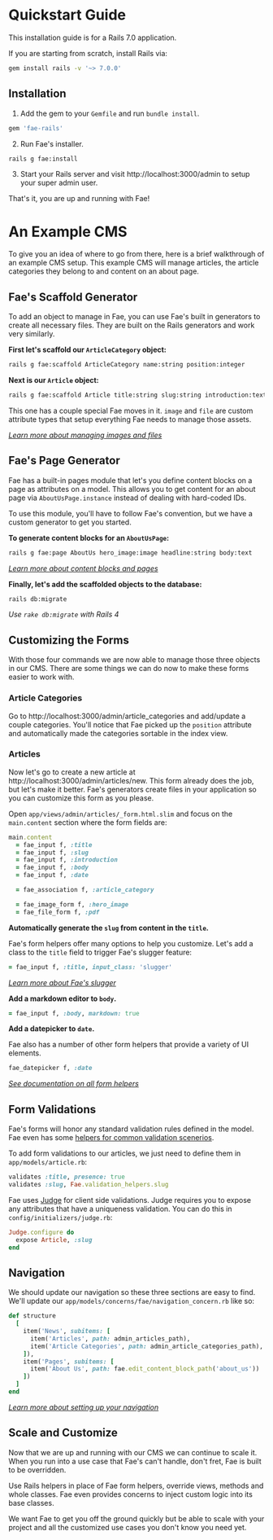 # Quickstart Guide

This installation guide is for a Rails 7.0 application.

If you are starting from scratch, install Rails via:

```bash
gem install rails -v '~> 7.0.0'
```

## Installation

1) Add the gem to your `Gemfile` and run `bundle install`.

```ruby
gem 'fae-rails'
```

2) Run Fae's installer.

```bash
rails g fae:install
```

3) Start your Rails server and visit http://localhost:3000/admin to setup your super admin user.

That's it, you are up and running with Fae!

# An Example CMS

To give you an idea of where to go from there, here is a brief walkthrough of an example CMS setup. This example CMS will manage articles, the article categories they belong to and content on an about page.

## Fae's Scaffold Generator

To add an object to manage in Fae, you can use Fae's built in generators to create all necessary files. They are built on the Rails generators and work very similarly.

**First let's scaffold our `ArticleCategory` object:**

```bash
rails g fae:scaffold ArticleCategory name:string position:integer
```

**Next is our `Article` object:**

```bash
rails g fae:scaffold Article title:string slug:string introduction:text body:text date:date hero_image:image pdf:file article_category:references
```

This one has a couple special Fae moves in it. `image` and `file` are custom attribute types that setup everything Fae needs to manage those assets.

_[Learn more about managing images and files](https://www.faecms.com/documentation/tutorials-image_and_files)_

## Fae's Page Generator

Fae has a built-in pages module that let's you define content blocks on a page as attributes on a model. This allows you to get content for an about page via `AboutUsPage.instance` instead of dealing with hard-coded IDs.

To use this module, you'll have to follow Fae's convention, but we have a custom generator to get you started.

**To generate content blocks for an `AboutUsPage`:**

```bash
rails g fae:page AboutUs hero_image:image headline:string body:text
```

_[Learn more about content blocks and pages](https://www.faecms.com/documentation/topics-pages)_

**Finally, let's add the scaffolded objects to the database:**

```bash
rails db:migrate
```

_Use `rake db:migrate` with Rails 4_

## Customizing the Forms

With those four commands we are now able to manage those three objects in our CMS. There are some things we can do now to make these forms easier to work with.

### Article Categories

Go to http://localhost:3000/admin/article_categories and add/update a couple categories. You'll notice that Fae picked up the `position` attribute and automatically made the categories sortable in the index view.

### Articles

Now let's go to create a new article at http://localhost:3000/admin/articles/new. This form already does the job, but let's make it better. Fae's generators create files in your application so you can customize this form as you please.

Open `app/views/admin/articles/_form.html.slim` and focus on the `main.content` section where the form fields are:

```ruby
main.content
  = fae_input f, :title
  = fae_input f, :slug
  = fae_input f, :introduction
  = fae_input f, :body
  = fae_input f, :date

  = fae_association f, :article_category

  = fae_image_form f, :hero_image
  = fae_file_form f, :pdf
```

**Automatically generate the `slug` from content in the `title`.**

Fae's form helpers offer many options to help you customize. Let's add a class to the `title` field to trigger Fae's slugger feature:

```ruby
= fae_input f, :title, input_class: 'slugger'
```

_[Learn more about Fae's slugger](https://www.faecms.com/documentation/features-slugger)_

**Add a markdown editor to `body`.**

```ruby
= fae_input f, :body, markdown: true
```

**Add a datepicker to `date`.**

Fae also has a number of other form helpers that provide a variety of UI elements.

```ruby
fae_datepicker f, :date
```

_[See documentation on all form helpers](https://www.faecms.com/documentation/helpers-form_helpers)_

## Form Validations

Fae's forms will honor any standard validation rules defined in the model. Fae even has some [helpers for common validation scenerios](https://www.faecms.com/documentation/topics-models#validation).

To add form validations to our articles, we just need to define them in `app/models/article.rb`:

```ruby
validates :title, presence: true
validates :slug, Fae.validation_helpers.slug
```

Fae uses [Judge](https://github.com/joecorcoran/judge) for client side validations. Judge requires you to expose any attributes that have a uniqueness validation. You can do this in `config/initializers/judge.rb`:

```ruby
Judge.configure do
  expose Article, :slug
end
```

## Navigation

We should update our navigation so these three sections are easy to find. We'll update our `app/models/concerns/fae/navigation_concern.rb` like so:

```ruby
def structure
  [
    item('News', subitems: [
      item('Articles', path: admin_articles_path),
      item('Article Categories', path: admin_article_categories_path),
    ]),
    item('Pages', subitems: [
      item('About Us', path: fae.edit_content_block_path('about_us'))
    ])
  ]
end
```

_[Learn more about setting up your navigation](https://www.faecms.com/documentation/topics-navigation_setup)_

## Scale and Customize

Now that we are up and running with our CMS we can continue to scale it. When you run into a use case that Fae's can't handle, don't fret, Fae is built to be overridden.

Use Rails helpers in place of Fae form helpers, override views, methods and whole classes. Fae even provides concerns to inject custom logic into its base classes.

We want Fae to get you off the ground quickly but be able to scale with your project and all the customized use cases you don't know you need yet.
